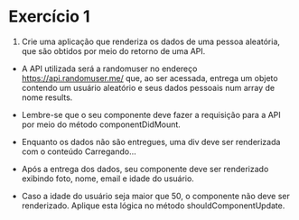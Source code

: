 # Exercício 1
1. Crie uma aplicação que renderiza os dados de uma pessoa aleatória, que são obtidos por meio do retorno de uma API.

- A API utilizada será a randomuser no endereço https://api.randomuser.me/ que, ao ser acessada, entrega um objeto contendo um usuário aleatório e seus dados pessoais num array de nome results.

- Lembre-se que o seu componente deve fazer a requisição para a API por meio do método componentDidMount.

- Enquanto os dados não são entregues, uma div deve ser renderizada com o conteúdo Carregando…

- Após a entrega dos dados, seu componente deve ser renderizado exibindo foto, nome, email e idade do usuário.

- Caso a idade do usuário seja maior que 50, o componente não deve ser renderizado. Aplique esta lógica no método shouldComponentUpdate.
